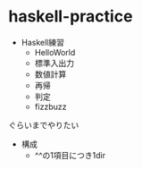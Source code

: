 # haskell-practice
* Haskell練習
    * HelloWorld
    * 標準入出力
    * 数値計算
    * 再帰
    * 判定
    * fizzbuzz

ぐらいまでやりたい

* 構成
    * ^^の1項目につき1dir